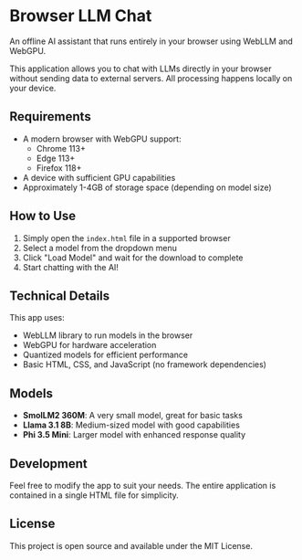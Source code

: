 # Browser LLM Chat

An offline AI assistant that runs entirely in your browser using WebLLM and WebGPU.

This application allows you to chat with LLMs directly in your browser without sending data to external servers. All processing happens locally on your device.

## Requirements

- A modern browser with WebGPU support:
  - Chrome 113+
  - Edge 113+
  - Firefox 118+
- A device with sufficient GPU capabilities
- Approximately 1-4GB of storage space (depending on model size)

## How to Use

1. Simply open the `index.html` file in a supported browser
2. Select a model from the dropdown menu
3. Click "Load Model" and wait for the download to complete
4. Start chatting with the AI!

## Technical Details

This app uses:

- WebLLM library to run models in the browser
- WebGPU for hardware acceleration
- Quantized models for efficient performance
- Basic HTML, CSS, and JavaScript (no framework dependencies)

## Models

- **SmolLM2 360M**: A very small model, great for basic tasks
- **Llama 3.1 8B**: Medium-sized model with good capabilities
- **Phi 3.5 Mini**: Larger model with enhanced response quality

## Development

Feel free to modify the app to suit your needs. The entire application is contained in a single HTML file for simplicity.

## License

This project is open source and available under the MIT License.
